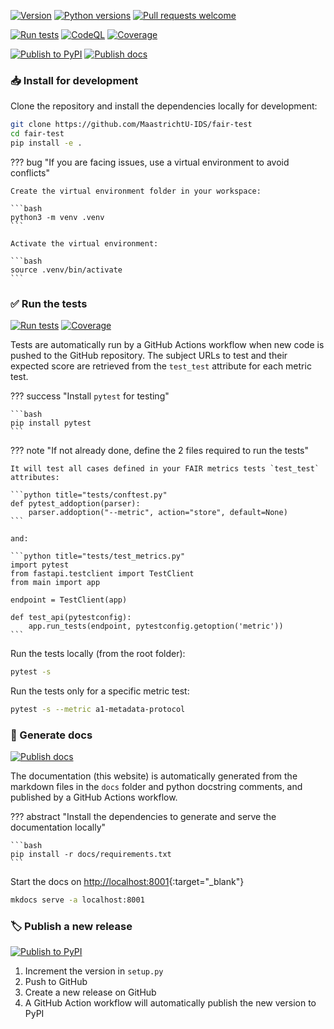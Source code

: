 [![Version](https://img.shields.io/pypi/v/fair-test)](https://pypi.org/project/fair-test) [![Python versions](https://img.shields.io/pypi/pyversions/fair-test)](https://pypi.org/project/fair-test) [![Pull requests welcome](https://img.shields.io/badge/pull%20requests-welcome-brightgreen)](https://github.com/MaastrichtU-IDS/fair-test/fork)

[![Run tests](https://github.com/MaastrichtU-IDS/fair-test/actions/workflows/run-tests.yml/badge.svg)](https://github.com/MaastrichtU-IDS/fair-test/actions/workflows/run-tests.yml) [![CodeQL](https://github.com/MaastrichtU-IDS/fair-test/actions/workflows/codeql-analysis.yml/badge.svg)](https://github.com/MaastrichtU-IDS/fair-test/actions/workflows/codeql-analysis.yml) [![Coverage](https://sonarcloud.io/api/project_badges/measure?project=MaastrichtU-IDS_fair-test&metric=coverage)](https://sonarcloud.io/dashboard?id=MaastrichtU-IDS_fair-test)

[![Publish to PyPI](https://github.com/MaastrichtU-IDS/fair-test/actions/workflows/publish-package.yml/badge.svg)](https://github.com/MaastrichtU-IDS/fair-test/actions/workflows/publish-package.yml) [![Publish docs](https://github.com/MaastrichtU-IDS/fair-test/actions/workflows/publish-docs.yml/badge.svg)](https://github.com/MaastrichtU-IDS/fair-test/actions/workflows/publish-docs.yml)

### 📥 Install for development

Clone the repository and install the dependencies locally for development:

```bash
git clone https://github.com/MaastrichtU-IDS/fair-test
cd fair-test
pip install -e .
```

??? bug "If you are facing issues, use a virtual environment to avoid conflicts"

    Create the virtual environment folder in your workspace:
    
    ```bash
    python3 -m venv .venv
    ```
    
    Activate the virtual environment:
    
    ```bash
    source .venv/bin/activate
    ```


### ✅ Run the tests

[![Run tests](https://github.com/MaastrichtU-IDS/fair-test/actions/workflows/run-tests.yml/badge.svg)](https://github.com/MaastrichtU-IDS/fair-test/actions/workflows/run-tests.yml) [![Coverage](https://sonarcloud.io/api/project_badges/measure?project=MaastrichtU-IDS_fair-test&metric=coverage)](https://sonarcloud.io/dashboard?id=MaastrichtU-IDS_fair-test)

Tests are automatically run by a GitHub Actions workflow when new code is pushed to the GitHub repository. The subject URLs to test and their expected score are retrieved from the `test_test` attribute for each metric test.

??? success "Install `pytest` for testing"

    ```bash
    pip install pytest
    ```

??? note "If not already done, define the 2 files required to run the tests"

    It will test all cases defined in your FAIR metrics tests `test_test` attributes:
    
    ```python title="tests/conftest.py"
    def pytest_addoption(parser):
        parser.addoption("--metric", action="store", default=None)
    ```
    
    and:
    
    ```python title="tests/test_metrics.py"
    import pytest
    from fastapi.testclient import TestClient
    from main import app
    
    endpoint = TestClient(app)
    
    def test_api(pytestconfig):
        app.run_tests(endpoint, pytestconfig.getoption('metric'))
    ```

Run the tests locally (from the root folder):

```bash
pytest -s
```

Run the tests only for a specific metric test:

```bash
pytest -s --metric a1-metadata-protocol
```

### 📖 Generate docs

[![Publish docs](https://github.com/MaastrichtU-IDS/fair-test/actions/workflows/publish-docs.yml/badge.svg)](https://github.com/MaastrichtU-IDS/fair-test/actions/workflows/publish-docs.yml)

The documentation (this website) is automatically generated from the markdown files in the `docs` folder and python docstring comments, and published by a GitHub Actions workflow.

??? abstract "Install the dependencies to generate and serve the documentation locally"

    ```bash
    pip install -r docs/requirements.txt
    ```

Start the docs on [http://localhost:8001](http://localhost:8001){:target="_blank"}

```bash
mkdocs serve -a localhost:8001
```

### 🏷️ Publish a new release

[![Publish to PyPI](https://github.com/MaastrichtU-IDS/fair-test/actions/workflows/publish-package.yml/badge.svg)](https://github.com/MaastrichtU-IDS/fair-test/actions/workflows/publish-package.yml)

1. Increment the version in `setup.py`
2. Push to GitHub
3. Create a new release on GitHub
4. A GitHub Action workflow will automatically publish the new version to PyPI
